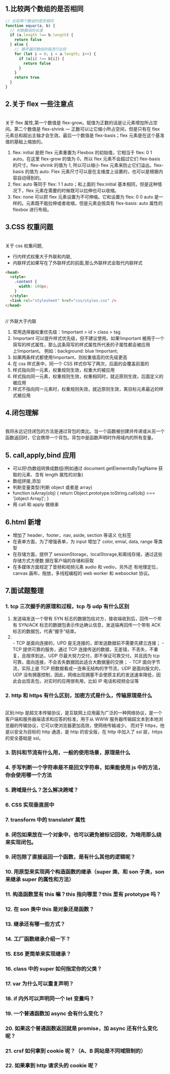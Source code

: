 
<br />

<a name="5a6b09d3"></a>
## 1.比较两个数组的是否相同


```javascript
// 比较两个数组的是否相同
function equar(a, b) {
  // 判断数组的长度
  if (a.length !== b.length) {
    return false
  } else {
    // 循环遍历数组的值进行比较
    for (let i = 0; i < a.length; i++) {
      if (a[i] !== b[i]) {
        return false
      }
    }
    return true
  }
}
```


<a name="7ff17294"></a>
## 2.关于 flex 一些注意点

<br />关于 flex 属性,第一个数值是 flex-grow。赋值为正数的话是让元素增加所占空间。第二个数值是 flex-shrink — 正数可以让它缩小所占空间，但是只有在 flex 元素总和超出主轴才会生效。最后一个数值是 flex-basis；flex 元素是在这个基准值的基础上缩放的。<br />

1. flex: initial 是把 flex 元素重置为 Flexbox 的初始值，它相当于 flex: 0 1 auto。在这里 flex-grow 的值为 0，所以 flex 元素不会超过它们 flex-basis 的尺寸。flex-shrink 的值为 1, 所以可以缩小 flex 元素来防止它们溢出。flex-basis 的值为 auto. Flex 元素尺寸可以是在主维度上设置的，也可以是根据内容自动得到的。
2. flex: auto 等同于 flex: 1 1 auto；和上面的 flex:initial 基本相同，但是这种情况下，flex 元素在需要的时候既可以拉伸也可以收缩。
3. flex: none 可以把 flex 元素设置为不可伸缩。它和设置为 flex: 0 0 auto 是一样的。元素既不能拉伸或者收缩，但是元素会按具有 flex-basis: auto 属性的 flexbox 进行布局。



<a name="3ea56c5e"></a>
## 3.CSS 权重问题

<br />关于 css 权重问题,<br />

- 行内样式权重大于外联和内联,
- 内联样式如果写在了外联样式的前面,那么外联样式会取代内联样式



```html
<head>
  <style>
    .content {
      width: 100px;
    }
  </style>
  <link rel="stylesheet" href="css/styles.css" />
</head>
```

<br />// 外联大于内联<br />

1. 常用选择器权重优先级：!important > id > class > tag
2. !important 可以提升样式优先级，但不建议使用。如果!important 被用于一个简写的样式属性，那么这条简写的样式属性所代表的子属性都会被应用上!important。 例如：background: blue !important;
3. 如果两条样式都使用!important，则权重值高的优先级更高
4. 在 css 样式表中，同一个 CSS 样式你写了两次，后面的会覆盖前面的
5. 样式指向同一元素，权重规则生效，权重大的被应用
6. 样式指向同一元素，权重规则生效，权重相同时，就近原则生效，后面定义的被应用
7. 样式不指向同一元素时，权重规则失效，就近原则生效，离目标元素最近的样式被应用



<a name="927eb618"></a>
## 4.闭包理解

<br />我将永远记住闭包的方法是通过背包的类比。当一个函数被创建并传递或从另一个函数返回时，它会携带一个背包。背包中是函数声明时作用域内的所有变量。<br />

<a name="d6cd3486"></a>
## 5. call,apply,bind 应用


- 可以将\伪数组转换成数组(例如通过 document.getElementsByTagName 获取的元素、含有 length 属性的对象)
- 数组拼接,添加
- 判断变量类型(判断 object 或者是 array)
- function isArray(obj) { return Object.prototype.toString.call(obj) === '[object Array]'; }
- 用 call 和 apply 做继承



<a name="9d587395"></a>
## 6.html 新增


- 增加了 header，footer，nav, aside, section 等语义 化标签
- 在表单方面，为了增强表单，为 input 增加了 color, emial, data, range 等类型
- 在存储方面，提供了 sessionStorage，localStorage,和离线存储，通过这些存储方式方便数 据在客户端的存储和获取
- 在多媒体方面规定了音频和视频元素 audio 和 vedio，另外还 有地理定位，canvas 画布，拖放，多线程编程的 web worker 和 websocket 协议。



<a name="3259af7b"></a>
## 7.面试题整理


<a name="e41f4355"></a>
### 1. tcp 三次握手的原理和过程，tcp 与 udp 有什么区别


1. 发送端发送一个带有 SYN 标志的数据包给对方，接收端收到后，回传一个带有 SYN/ACK 标志的数据包表示传达确认信息，发送端再回传一个带有 ACK 标志的数据包，代表“握手”结束。
2. <br />
   - TCP 是面向连接的，UPD 是无连接的，即发送数据前不需要先建立连接；
   - TCP 提供可靠的服务，通过 TCP 连接传送的数据，无差错，不丢失，不重复，且按序到达，UDP 尽最大努力交付，即不保证可靠交付。并且因为 tcp 可靠，面向连接，不会丢失数据因此适合大数据量的交换；
   - TCP 面向字节流，实际上是 TCP 把数据看成一连串无结构的字节流，UDP 是面向报文的，UDP 没有拥塞控制，因此，网络出现拥塞不会使原主机的发送速率降低，因此会出现丢包，对实时的应用很有用，比如 IP 电话和视频会议等



<a name="0f415da9"></a>
### 2. http 和 https 有什么区别，加密方式是什么，传输原理是什么

<br />区别:http 是超文本传输协议，是互联网上应用最为广泛的一种网络协议，是一个客户端和服务器端请求和应答的标准，用于从 WWW 服务器传输超文本到本地浏览器的传输协议，它可以使浏览器更加高效，使网络传输减少。 而对于 https，他是以安全为目标的 http 通道，是 http 的安全版，在 http 中加入了 ssl 层，https 的安全基础是 ssl。<br />

<a name="9674df46"></a>
### 3. 防抖和节流有什么用，一般的使用场景，原理是什么


<a name="dc52352b"></a>
### 4. 手写判断一个字符串是不是回文字符串，如果能使用 js 中的方法，你会使用哪一个方法


<a name="1fd3acc7"></a>
### 5. 跨域是什么？怎么解决跨域？


<a name="941eef5e"></a>
### 6. CSS 实现垂直居中


<a name="233e7987"></a>
### 7. transform 中的 translateY 属性


<a name="9fa4d45f"></a>
### 8. 闭包如果放在一个对象中，也可以避免被标记回收，为啥用那么绕来实现闭包。


<a name="50074ed5"></a>
### 9. 闭包除了直接返回一个函数，是有什么其他的逻辑呢？


<a name="142da364"></a>
### 10. 用原型来实现两个构造函数的继承（super 类、和 son 子类，son 来继承 super 的属性和方法）


<a name="5a87c0c3"></a>
### 11. 构造函数里有 this 嘛？this 指向哪里？this 里有 prototype 吗？


<a name="4fab53e2"></a>
### 12. 在 son 类中 this 是对象还是函数？


<a name="9b496d96"></a>
### 13. 继承还有哪一些方式？


<a name="e7083466"></a>
### 14. 工厂函数继承介绍一下？


<a name="f5c86f4e"></a>
### 15. ES6 更简单来实现继承？


<a name="e92bda3e"></a>
### 16. class 中的 super 如何指定你的父类？


<a name="beb54f38"></a>
### 17. var 为什么可以重复声明？


<a name="5e9379d9"></a>
### 18. if 内外可以声明同一个 let 变量吗？


<a name="25213ca1"></a>
### 19. 一个普通函数加 async 会有什么变化？


<a name="7bb77cfa"></a>
### 20. 如果这个普通函数返回就是 promise，加 async 还有什么变化呢？


<a name="8d2b0ced"></a>
### 21. crsf 如何拿到 cookie 呢？（A、B 网站是不同域限制的）


<a name="4d9415f2"></a>
### 22. 如果拿到 http 请求头的 cookie 呢？
